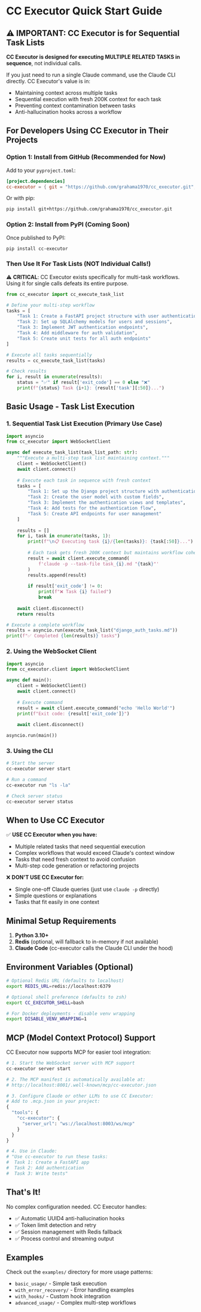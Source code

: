 # CC Executor Quick Start Guide

## ⚠️ IMPORTANT: CC Executor is for Sequential Task Lists

**CC Executor is designed for executing MULTIPLE RELATED TASKS in sequence**, not individual calls.

If you just need to run a single Claude command, use the Claude CLI directly. CC Executor's value is in:
- Maintaining context across multiple tasks
- Sequential execution with fresh 200K context for each task
- Preventing context contamination between tasks
- Anti-hallucination hooks across a workflow

## For Developers Using CC Executor in Their Projects

### Option 1: Install from GitHub (Recommended for Now)

Add to your `pyproject.toml`:
```toml
[project.dependencies]
cc-executor = { git = "https://github.com/grahama1970/cc_executor.git", branch = "master" }
```

Or with pip:
```bash
pip install git+https://github.com/grahama1970/cc_executor.git
```

### Option 2: Install from PyPI (Coming Soon)

Once published to PyPI:
```bash
pip install cc-executor
```

### Then Use It For Task Lists (NOT Individual Calls!)

⚠️ **CRITICAL**: CC Executor exists specifically for multi-task workflows. Using it for single calls defeats its entire purpose.

```python
from cc_executor import cc_execute_task_list

# Define your multi-step workflow
tasks = [
    "Task 1: Create a FastAPI project structure with user authentication",
    "Task 2: Set up SQLAlchemy models for users and sessions",
    "Task 3: Implement JWT authentication endpoints",
    "Task 4: Add middleware for auth validation",
    "Task 5: Create unit tests for all auth endpoints"
]

# Execute all tasks sequentially
results = cc_execute_task_list(tasks)

# Check results
for i, result in enumerate(results):
    status = "✅" if result['exit_code'] == 0 else "❌"
    print(f"{status} Task {i+1}: {result['task'][:50]}...")
```

## Basic Usage - Task List Execution

### 1. Sequential Task List Execution (Primary Use Case)

```python
import asyncio
from cc_executor import WebSocketClient

async def execute_task_list(task_list_path: str):
    """Execute a multi-step task list maintaining context."""
    client = WebSocketClient()
    await client.connect()
    
    # Execute each task in sequence with fresh context
    tasks = [
        "Task 1: Set up the Django project structure with authentication",
        "Task 2: Create the user model with custom fields", 
        "Task 3: Implement the authentication views and templates",
        "Task 4: Add tests for the authentication flow",
        "Task 5: Create API endpoints for user management"
    ]
    
    results = []
    for i, task in enumerate(tasks, 1):
        print(f"\n📋 Executing task {i}/{len(tasks)}: {task[:50]}...")
        
        # Each task gets fresh 200K context but maintains workflow coherence
        result = await client.execute_command(
            f'claude -p --task-file task_{i}.md "{task}"'
        )
        results.append(result)
        
        if result['exit_code'] != 0:
            print(f"❌ Task {i} failed")
            break
    
    await client.disconnect()
    return results

# Execute a complete workflow
results = asyncio.run(execute_task_list("django_auth_tasks.md"))
print(f"✅ Completed {len(results)} tasks")
```

### 2. Using the WebSocket Client

```python
import asyncio
from cc_executor.client import WebSocketClient

async def main():
    client = WebSocketClient()
    await client.connect()
    
    # Execute command
    result = await client.execute_command("echo 'Hello World'")
    print(f"Exit code: {result['exit_code']}")
    
    await client.disconnect()

asyncio.run(main())
```

### 3. Using the CLI

```bash
# Start the server
cc-executor server start

# Run a command
cc-executor run "ls -la"

# Check server status
cc-executor server status
```

## When to Use CC Executor

✅ **USE CC Executor when you have:**
- Multiple related tasks that need sequential execution
- Complex workflows that would exceed Claude's context window
- Tasks that need fresh context to avoid confusion
- Multi-step code generation or refactoring projects

❌ **DON'T USE CC Executor for:**
- Single one-off Claude queries (just use `claude -p` directly)
- Simple questions or explanations
- Tasks that fit easily in one context

## Minimal Setup Requirements

1. **Python 3.10+**
2. **Redis** (optional, will fallback to in-memory if not available)
3. **Claude Code** (cc-executor calls the Claude CLI under the hood)

## Environment Variables (Optional)

```bash
# Optional Redis URL (defaults to localhost)
export REDIS_URL=redis://localhost:6379

# Optional shell preference (defaults to zsh)
export CC_EXECUTOR_SHELL=bash

# For Docker deployments - disable venv wrapping
export DISABLE_VENV_WRAPPING=1
```

## MCP (Model Context Protocol) Support

CC Executor now supports MCP for easier tool integration:

```python
# 1. Start the WebSocket server with MCP support
cc-executor server start

# 2. The MCP manifest is automatically available at:
# http://localhost:8001/.well-known/mcp/cc-executor.json

# 3. Configure Claude or other LLMs to use CC Executor:
# Add to .mcp.json in your project:
{
  "tools": {
    "cc-executor": {
      "server_url": "ws://localhost:8003/ws/mcp"
    }
  }
}

# 4. Use in Claude:
# "Use cc-executor to run these tasks:
#  Task 1: Create a FastAPI app
#  Task 2: Add authentication
#  Task 3: Write tests"
```

## That's It!

No complex configuration needed. CC Executor handles:
- ✅ Automatic UUID4 anti-hallucination hooks
- ✅ Token limit detection and retry
- ✅ Session management with Redis fallback
- ✅ Process control and streaming output

## Examples

Check out the `examples/` directory for more usage patterns:
- `basic_usage/` - Simple task execution
- `with_error_recovery/` - Error handling examples
- `with_hooks/` - Custom hook integration
- `advanced_usage/` - Complex multi-step workflows